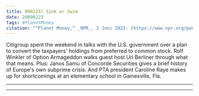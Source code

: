 ```yaml
---
title: 090223) Sink or Swim
date: 20090223
tags: #PlanetMoney
citation: "“Planet Money,” _NPR_, 2 Juni 2023. [https://www.npr.org/podcasts/510289/planet-money](https://www.npr.org/podcasts/510289/planet-money) (diakses 4 Juni 2023)."
---
```


Citigroup spent the weekend in talks with the U.S. government over a plan to convert the taxpayers' holdings from preferred to common stock. Rolf Winkler of Option Armageddon walks guest host Uri Berliner through what that means. Plus: Janos Samu of Concorde Securities gives a brief history of Europe's own subprime crisis. And PTA president Caroline Raye makes up for shortcomings at an elementary school in Gainesville, Fla.

----



----
